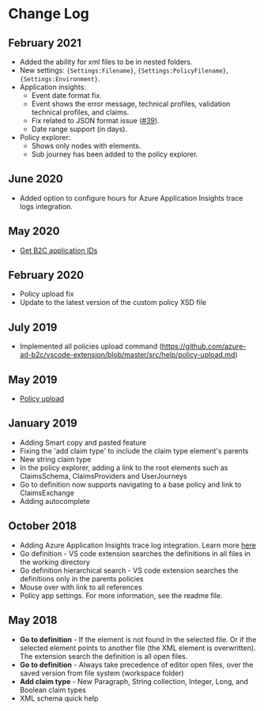 # Change Log

## February 2021

- Added the ability for xml files to be in nested folders.
- New settings: `{Settings:Filename}`, `{Settings:PolicyFilename}`, `{Settings:Environment}`.
- Application insights:
    - Event date format fix.
    - Event shows the error message, technical profiles, validation technical profiles, and claims.
    - Fix related to JSON format issue ([#39](https://github.com/azure-ad-b2c/vscode-extension/pull/39)). 
    - Date range support (in days).
- Policy explorer: 
    - Shows only nodes with elements. 
    - Sub journey has been added to the policy explorer.

## June 2020

- Added option to configure hours for Azure Application Insights trace logs integration.

## May 2020

- [Get B2C application IDs](https://github.com/azure-ad-b2c/vscode-extension#get-b2c-app-ids)

## February 2020

- Policy upload fix
- Update to the latest version of the custom policy XSD file

## July 2019

- Implemented all policies upload command (https://github.com/azure-ad-b2c/vscode-extension/blob/master/src/help/policy-upload.md)

## May 2019

- [Policy upload](https://github.com/azure-ad-b2c/vscode-extension/blob/master/src/help/policy-upload.md) 

## January 2019

- Adding Smart copy and pasted feature
- Fixing the 'add claim type' to include the claim type element's parents 
- New string claim type
- In the policy explorer, adding a link to the root elements such as ClaimsSchema, ClaimsProviders and UserJourneys
- Go to definition now supports navigating to a base policy and link to ClaimsExchange
- Adding autocomplete

## October 2018

- Adding Azure Application Insights trace log integration. Learn more [here](https://github.com/azure-ad-b2c/vscode-extension/blob/master/src/help/app-insights.md)
- Go definition - VS code extension searches the definitions in all files in the working directory 
- Go definition hierarchical search - VS code extension searches the definitions only in the parents policies 
- Mouse over with link to all references
- Policy app settings. For more information, see the readme file.

## May 2018

- **Go to definition** - If the element is not found in the selected file. Or if the selected element points to another file (the XML element is overwritten). The extension search the definition is all open files. 
- **Go to definition** - Always take precedence of editor open files, over the saved version from file system (workspace folder)
- **Add claim type** - New Paragraph, String collection, Integer, Long, and Boolean claim types 
- XML schema quick help

